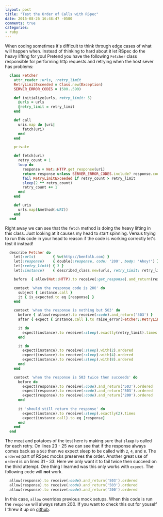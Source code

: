```yaml
---
layout: post
title: "Test the Order of Calls with RSpec"
date: 2015-08-26 16:48:47 -0500
comments: true
categories: 
- ruby
---
```

When coding sometimes it's difficult to think through edge cases of what will
happen when.  Instead of thinking to hard about it let RSpec do the heavy
lifting for you!  Pretend you have the following `Fetcher` class responsible for
performing http requests and retrying when the host sever has problems:

<!-- more -->

``` ruby
  class Fetcher
    attr_reader :urls, :retry_limit
    RetryLimitExceeded = Class.new(Exception)
    SERVER_ERROR_CODES = (500..599)

    def initialize(urls, retry_limit: 5)
      @urls = urls
      @retry_limit = retry_limit
    end

    def call
      uris.map do |uri|
        fetch(uri)
      end
    end

    private

    def fetch(uri)
      retry_count = 1
      loop do
        response = Net::HTTP.get_response(uri)
        return response unless SERVER_ERROR_CODES.include? response.code.to_i
        fail RetryLimitExceeded if retry_count > retry_limit
        sleep(2 ** retry_count)
        retry_count += 1
      end
    end

    def uris
      urls.map(&method(:URI))
    end
  end
```

Right away we can see that the `fetch` method is doing the heavy lifting in this
class.  Just looking at it causes my head to start spinning. Versus trying to
run this code in your head to reason if the code is working correctly let's test
it instead!

``` ruby
  describe Fetcher do
    let(:urls)        { %w(http://benfalk.com) }
    let(:response)    { double(:response, code: '200', body: 'Ahoy!') }
    let(:retry_limit) { 3 }
    let(:instance)    { described_class.new(urls, retry_limit: retry_limit) }

    before  { allow(Net::HTTP).to receive(:get_response).and_return(response) }

    context 'when the response code is 200' do
      subject { instance.call }
      it { is_expected.to eq [response] }
    end

    context 'when the response is nothing but 503' do
      before { allow(response).to receive(:code).and_return('503') }
      after { expect { instance.call }.to raise_error(Fetcher::RetryLimitExceeded) }

      it do
        expect(instance).to receive(:sleep).exactly(retry_limit).times
      end

      it do
        expect(instance).to receive(:sleep).with(2).ordered
        expect(instance).to receive(:sleep).with(4).ordered
        expect(instance).to receive(:sleep).with(8).ordered
      end
    end

    context 'when the response is 503 twice then succeeds' do
      before do
        expect(response).to receive(:code).and_return('503').ordered 
        expect(response).to receive(:code).and_return('503').ordered 
        expect(response).to receive(:code).and_return('200').ordered 
      end
      
      it 'should still return the response' do
        expect(instance).to receive(:sleep).exactly(2).times
        expect(instance.call).to eq [response]
      end
    end
  end
```

The meat and potatoes of the test here is making sure that `sleep` is called for
each retry.  On lines 23 - 25 we can see that if the response always comes back
as a `503` then we expect sleep to be called with `2`, `4`, and `8`.  The
`ordered` part of RSpec mocks preserves the order.  Another great use of
`orderd` is on lines 31 - 33.  Here we only want it to fail twice then succeed
on the third attempt.  One thing I learned was this only works with `expect`.
The following code will **not** work.

``` ruby
  allow(response).to receive(:code).and_return('503').ordered 
  allow(response).to receive(:code).and_return('503').ordered 
  allow(response).to receive(:code).and_return('200').ordered 
```

In this case, `allow` overrides previous mock setups.  When this code is run
the `response` will always return 200.  If you want to check this out for
youself I threw it up on [github](https://github.com/benfalk/fetcher).
